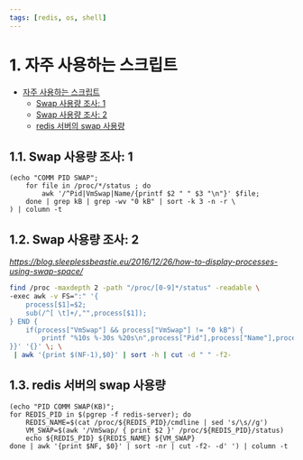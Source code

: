 ```yaml
---
tags: [redis, os, shell]
---
```


# 1. 자주 사용하는 스크립트

<!-- TOC -->

- [자주 사용하는 스크립트](#자주-사용하는-스크립트)
    - [Swap 사용량 조사: 1](#swap-사용량-조사-1)
    - [Swap 사용량 조사: 2](#swap-사용량-조사-2)
    - [redis 서버의 swap 사용량](#redis-서버의-swap-사용량)

<!-- /TOC -->

## 1.1. Swap 사용량 조사: 1
```
(echo "COMM PID SWAP"; 
    for file in /proc/*/status ; do 
        awk '/^Pid|VmSwap|Name/{printf $2 " " $3 "\n"}' $file; 
    done | grep kB | grep -wv "0 kB" | sort -k 3 -n -r \
) | column -t
```

## 1.2. Swap 사용량 조사: 2
*https://blog.sleeplessbeastie.eu/2016/12/26/how-to-display-processes-using-swap-space/*
```bash
find /proc -maxdepth 2 -path "/proc/[0-9]*/status" -readable \
-exec awk -v FS=":" '{
    process[$1]=$2;
    sub(/^[ \t]+/,"",process[$1]);
} END {
    if(process["VmSwap"] && process["VmSwap"] != "0 kB") {
        printf "%10s %-30s %20s\n",process["Pid"],process["Name"],process["VmSwap"]
}}' '{}' \; \
 | awk '{print $(NF-1),$0}' | sort -h | cut -d " " -f2-
```

## 1.3. redis 서버의 swap 사용량
```
(echo "PID COMM SWAP(KB)";
for REDIS_PID in $(pgrep -f redis-server); do 
    REDIS_NAME=$(cat /proc/${REDIS_PID}/cmdline | sed 's/\s//g')
    VM_SWAP=$(awk '/VmSwap/ { print $2 }' /proc/${REDIS_PID}/status)
    echo ${REDIS_PID} ${REDIS_NAME} ${VM_SWAP}
done | awk '{print $NF, $0}' | sort -nr | cut -f2- -d' ') | column -t
```